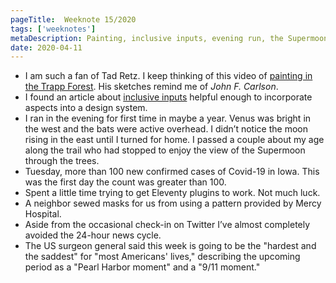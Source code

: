```yaml
---
pageTitle:  Weeknote 15/2020
tags: ['weeknotes']
metaDescription: Painting, inclusive inputs, evening run, the Supermoon, masks. What I was up to the 15th week of 2020.
date: 2020-04-11
---
```

* I am such a fan of Tad Retz. I keep thinking of this video of [painting in the Trapp Forest](https://youtu.be/wRYNCPFgdwA). His sketches remind me of *John F. Carlson*. 
* I found an article about [inclusive inputs](https://www.ovl.design/text/inclusive-inputs/) helpful enough to incorporate aspects into a design system. 
* I ran in the evening for first time in maybe a year. Venus was bright in the west and the bats were active overhead. I didn’t notice the moon rising in the east until I turned for home. I passed a couple about my age along the trail who had stopped to enjoy the view of the Supermoon through the trees. 
* Tuesday, more than 100 new confirmed cases of Covid-19 in Iowa. This was the first day the count was greater than 100. 
* Spent a little time trying to get Eleventy plugins to work. Not much luck. 
* A neighbor sewed masks for us from using a pattern provided by Mercy Hospital. 
* Aside from the occasional check-in on Twitter I’ve almost completely avoided the 24-hour news cycle. 
* The US surgeon general said this week is going to be the "hardest and the saddest" for "most Americans' lives," describing the upcoming period as a "Pearl Harbor moment" and a "9/11 moment."